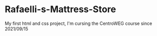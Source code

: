 # Rafaelli-s-Mattress-Store
My first html and css project, I'm cursing the CentroWEG course since 2021/09/15
